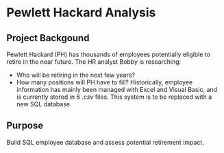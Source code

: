 # Pewlett Hackard Analysis
<!-- Employee SQL DB for Bobby (Rice Boot Camp) -->
## Project Backgound
Pewlett Hackard (PH) has thousands of employees potentially eligible to retire in the near future.  The HR analyst Bobby is researching:
- Who will be retiring in the next few years?
- How many positions will PH have to fill?
Historically, employee information has mainly been managed with Excel and Visual Basic, and is currently stored in 6 *.csv* files.  This system is to be replaced with a new SQL database.
## Purpose
Build SQL employee database and assess potential retirement impact.
